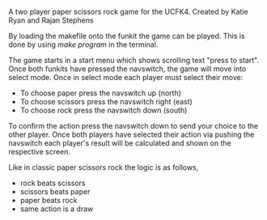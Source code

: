 A two player paper scissors rock game for the UCFK4. Created by Katie Ryan and Rajan Stephens

By loading the makefile onto the funkit the game can be played. This is done by using _make program_ in the terminal.

The game starts in a start menu which shows scrolling text "press to start". Once both funkits have pressed the navswitch, the game will move into select mode. Once in select mode each player must select their move:

- To choose paper press the navswitch up (north)
- To choose scissors press the navswitch right (east)
- To choose rock press the navswitch down (south)

 To confirm the action press the navswitch down to send your choice to the other player. Once both players have selected their action via pushing the navswitch each player's result will be calculated and shown on the respective screen. 

Like in classic paper scissors rock the logic is as follows, 
- rock beats scissors
- scissors beats paper 
- paper beats rock
- same action is a draw
